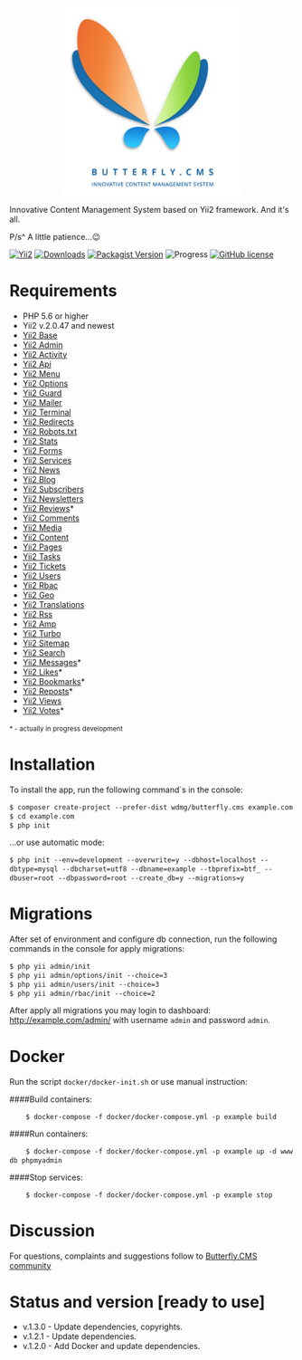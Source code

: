 <p align="center">
    <a href="https://butterflycms.com/" target="_blank">
        <img src="./docs/images/logotype.png" width="320" alt="Butterfly.CMS" />
    </a>
</p>

Innovative Content Management System based on Yii2 framework. And it's all.

P/s^ A little patience...😉

[![Yii2](https://img.shields.io/badge/required-Yii2_v2.0.40-blue.svg)](https://packagist.org/packages/yiisoft/yii2)
[![Downloads](https://img.shields.io/packagist/dt/wdmg/butterfly.cms.svg)](https://packagist.org/packages/wdmg/butterfly.cms)
[![Packagist Version](https://img.shields.io/packagist/v/wdmg/butterfly.cms.svg)](https://packagist.org/packages/wdmg/butterfly.cms)
![Progress](https://img.shields.io/badge/progress-in_development-red.svg)
[![GitHub license](https://img.shields.io/github/license/wdmg/butterfly.cms.svg)](https://github.com/wdmg/butterfly.cms/blob/master/LICENSE)

# Requirements 
* PHP 5.6 or higher
* Yii2 v.2.0.47 and newest
* [Yii2 Base](https://github.com/wdmg/yii2-base)
* [Yii2 Admin](https://github.com/wdmg/yii2-admin)
* [Yii2 Activity](https://github.com/wdmg/yii2-activity)
* [Yii2 Api](https://github.com/wdmg/yii2-api)
* [Yii2 Menu](https://github.com/wdmg/yii2-menu)
* [Yii2 Options](https://github.com/wdmg/yii2-options)
* [Yii2 Guard](https://github.com/wdmg/yii2-guard)
* [Yii2 Mailer](https://github.com/wdmg/yii2-mailer)
* [Yii2 Terminal](https://github.com/wdmg/yii2-terminal)
* [Yii2 Redirects](https://github.com/wdmg/yii2-redirects)
* [Yii2 Robots.txt](https://github.com/wdmg/yii2-robots)
* [Yii2 Stats](https://github.com/wdmg/yii2-stats)
* [Yii2 Forms](https://github.com/wdmg/yii2-forms)
* [Yii2 Services](https://github.com/wdmg/yii2-services)
* [Yii2 News](https://github.com/wdmg/yii2-news)
* [Yii2 Blog](https://github.com/wdmg/yii2-blog)
* [Yii2 Subscribers](https://github.com/wdmg/yii2-subscribers)
* [Yii2 Newsletters](https://github.com/wdmg/yii2-newsletters)
* [Yii2 Reviews](https://github.com/wdmg/yii2-reviews)*
* [Yii2 Comments](https://github.com/wdmg/yii2-comments)
* [Yii2 Media](https://github.com/wdmg/yii2-media)
* [Yii2 Content](https://github.com/wdmg/yii2-content)
* [Yii2 Pages](https://github.com/wdmg/yii2-pages)
* [Yii2 Tasks](https://github.com/wdmg/yii2-tasks)
* [Yii2 Tickets](https://github.com/wdmg/yii2-tickets)
* [Yii2 Users](https://github.com/wdmg/yii2-users)
* [Yii2 Rbac](https://github.com/wdmg/yii2-rbac)
* [Yii2 Geo](https://github.com/wdmg/yii2-geo)
* [Yii2 Translations](https://github.com/wdmg/yii2-translations)
* [Yii2 Rss](https://github.com/wdmg/yii2-rss)
* [Yii2 Amp](https://github.com/wdmg/yii2-amp)
* [Yii2 Turbo](https://github.com/wdmg/yii2-turbo)
* [Yii2 Sitemap](https://github.com/wdmg/yii2-sitemap)
* [Yii2 Search](https://github.com/wdmg/yii2-search)
* [Yii2 Messages](https://github.com/wdmg/yii2-messages)*
* [Yii2 Likes](https://github.com/wdmg/yii2-likes)*
* [Yii2 Bookmarks](https://github.com/wdmg/yii2-bookmarks)*
* [Yii2 Reposts](https://github.com/wdmg/yii2-reposts)*
* [Yii2 Views](https://github.com/wdmg/yii2-views)
* [Yii2 Votes](https://github.com/wdmg/yii2-votes)*

<small>* - actually in progress development</small>

# Installation
To install the app, run the following command`s in the console:

    $ composer create-project --prefer-dist wdmg/butterfly.cms example.com
    $ cd example.com
    $ php init
    
...or use automatic mode:
    
    $ php init --env=development --overwrite=y --dbhost=localhost --dbtype=mysql --dbcharset=utf8 --dbname=example --tbprefix=btf_ --dbuser=root --dbpassword=root --create_db=y --migrations=y

# Migrations
After set of environment and configure db connection, run the following commands in the console for apply migrations:

    $ php yii admin/init
    $ php yii admin/options/init --choice=3
    $ php yii admin/users/init --choice=3
    $ php yii admin/rbac/init --choice=2

After apply all migrations you may login to dashboard:
http://example.com/admin/ with username `admin` and password `admin`.

# Docker

Run the script `docker/docker-init.sh` or use manual instruction:

####Build containers:

        $ docker-compose -f docker/docker-compose.yml -p example build

####Run containers:

        $ docker-compose -f docker/docker-compose.yml -p example up -d www db phpmyadmin

####Stop services:

        $ docker-compose -f docker/docker-compose.yml -p example stop



# Discussion
For questions, complaints and suggestions follow to [Butterfly.CMS community](https://spectrum.chat/butterfly-cms?tab=posts)

# Status and version [ready to use]
* v.1.3.0 - Update dependencies, copyrights.
* v.1.2.1 - Update dependencies.
* v.1.2.0 - Add Docker and update dependencies.